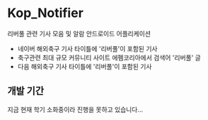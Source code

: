# Kop_Notifier
리버풀 관련 기사 모음 및 알람 안드로이드 어플리케이션
- 네이버 해외축구 기사 타이틀에 '리버풀'이 포함된 기사
- 축구관련 최대 규모 커뮤니티 사이트 에펨코리아에서 검색어 '리버풀' 글
- 다음 해외축구 기사 타이틀에 '리버풀'이 포함된 기사

## 개발 기간
지금 현재 학기 소화중이라 진행을 못하고 있습니다...
